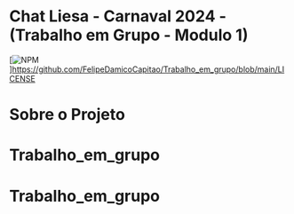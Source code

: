 # Chat Liesa - Carnaval 2024 - (Trabalho em Grupo - Modulo 1)
[![NPM](https://img.shields.io/npm/l/react)]https://github.com/FelipeDamicoCapitao/Trabalho_em_grupo/blob/main/LICENSE

# Sobre o Projeto


# Trabalho_em_grupo

# Trabalho_em_grupo
